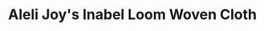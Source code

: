 ---
title: "Aleli Joy's Inabel Loom Woven Cloth"
url: /paoay/aleli-joys-inabel-loom-woven-cloth/
shop: Kleidung
---